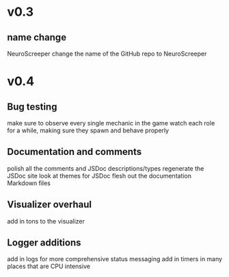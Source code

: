 # v0.3

## name change
NeuroScreeper
change the name of the GitHub repo to NeuroScreeper

# v0.4

## Bug testing
make sure to observe every single mechanic in the game
watch each role for a while, making sure they spawn and behave properly

## Documentation and comments
polish all the comments and JSDoc descriptions/types
regenerate the JSDoc site
look at themes for JSDoc
flesh out the documentation Markdown files

## Visualizer overhaul
add in tons to the visualizer

## Logger additions
add in logs for more comprehensive status messaging
add in timers in many places that are CPU intensive
